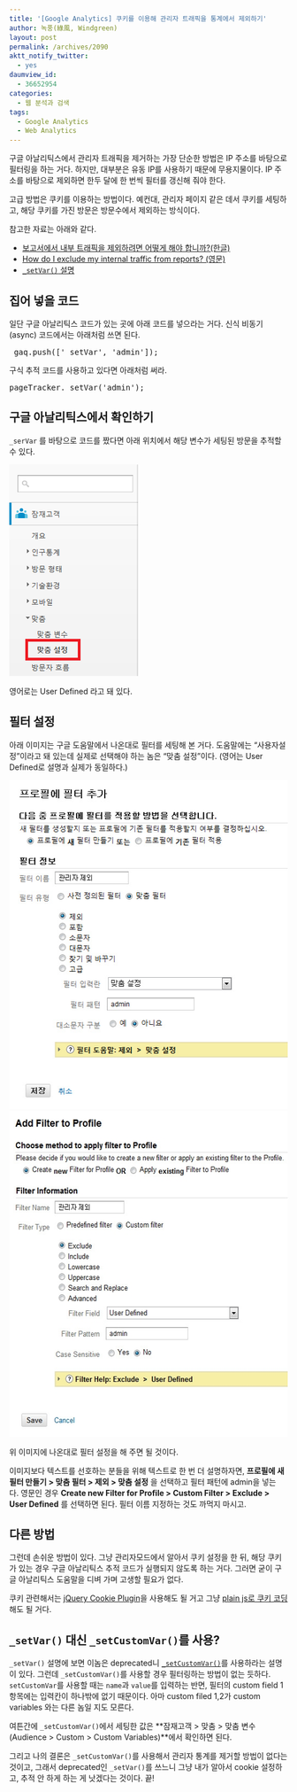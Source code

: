 ```yaml
---
title: '[Google Analytics] 쿠키를 이용해 관리자 트래픽을 통계에서 제외하기'
author: 녹풍(綠風, Windgreen)
layout: post
permalink: /archives/2090
aktt_notify_twitter:
  - yes
daumview_id:
  - 36652954
categories:
  - 웹 분석과 검색
tags:
  - Google Analytics
  - Web Analytics
---
```

구글 아날리틱스에서 관리자 트래픽을 제거하는 가장 단순한 방법은 IP 주소를 바탕으로 필터링을 하는 거다. 하지만, 대부분은 유동 IP를 사용하기 때문에 무용지물이다. IP 주소를 바탕으로 제외하면 한두 달에 한 번씩 필터를 갱신해 줘야 한다.

고급 방법은 쿠키를 이용하는 방법이다. 예컨대, 관리자 페이지 같은 데서 쿠키를 세팅하고, 해당 쿠키를 가진 방문은 방문수에서 제외하는 방식이다.

참고한 자료는 아래와 같다.

*   [보고서에서 내부 트래픽을 제외하려면 어떻게 해야 합니까?(한글)][1]
*   [How do I exclude my internal traffic from reports? (영문)][2]
*   [`_setVar()` 설명][3]

## 집어 넣을 코드

일단 구글 아날리틱스 코드가 있는 곳에 아래 코드를 넣으라는 거다. 신식 비동기(async) 코드에서는 아래처럼 쓰면 된다.

<pre>_gaq.push([&#039;_setVar&#039;, &#039;admin&#039;]);</pre>

구식 추적 코드를 사용하고 있다면 아래처럼 써라.

<pre>pageTracker._setVar(&#039;admin&#039;);</pre>

## 구글 아날리틱스에서 확인하기

`_serVar` 를 바탕으로 코드를 짰다면 아래 위치에서 해당 변수가 세팅된 방문을 추적할 수 있다.

<div style="width: 243px" class="wp-caption aligncenter">
  <img src="/uploads/legacy/google-analytics-set-var.png" alt="" width="233" height="382" /><p class="wp-caption-text">
    영어로는 User Defined 라고 돼 있다.
  </p>
</div>

## 필터 설정

아래 이미지는 구글 도움말에서 나온대로 필터를 세팅해 본 거다. 도움말에는 &#8220;사용자설정&#8221;이라고 돼 있는데 실제로 선택해야 하는 놈은 &#8220;맞춤 설정&#8221;이다. (영어는 User Defined로 설명과 실제가 동일하다.)

<img class="aligncenter" src="/uploads/legacy/exclude-admin-korean.jpg" alt="" width="513" height="594" />

<img class="aligncenter" src="/uploads/legacy/exclude-admin-english.jpg" alt="" width="545" height="589" />

위 이미지에 나온대로 필터 설정을 해 주면 될 것이다.

이미지보다 텍스트를 선호하는 분들을 위해 텍스트로 한 번 더 설명하자면, **프로필에 새 필터 만들기 > 맞춤 필터 > 제외 > 맞춤 설정** 을 선택하고 필터 패턴에 admin을 넣는다. 영문인 경우 **Create new Filter for Profile > Custom Filter > Exclude > User Defined** 를 선택하면 된다. 필터 이름 지정하는 것도 까먹지 마시고.

## 다른 방법

그런데 손쉬운 방법이 있다. 그냥 관리자모드에서 알아서 쿠키 설정을 한 뒤, 해당 쿠키가 있는 경우 구글 아날리틱스 추적 코드가 실행되지 않도록 하는 거다. 그러면 굳이 구글 아날리틱스 도움말을 디벼 가며 고생할 필요가 없다.

쿠키 관련해서는 [jQuery Cookie Plugin][4]을 사용해도 될 거고 그냥 [plain js로 쿠키 코딩][5]해도 될 거다.

## `_setVar()` 대신 `_setCustomVar()`를 사용?

`_setVar()` 설명에 보면 이놈은 deprecated니 [`_setCustomVar()`][6]를 사용하라는 설명이 있다. 그런데 `_setCustomVar()`를 사용할 경우 필터링하는 방법이 없는 듯하다. `setCustomVar`를 사용할 때는 `name`과 `value`를 입력하는 반면, 필터의 custom field 1 항목에는 입력칸이 하나밖에 없기 때문이다. 아마 custom filed 1,2가 custom variables 와는 다른 놈일 지도 모른다.

여튼간에 `_setCustomVar()`에서 세팅한 값은 **잠재고객 > 맞춤 > 맞춤 변수(Audience > Custom > Custom Variables)**에서 확인하면 된다.

그리고 나의 결론은 `_setCustomVar()`를 사용해서 관리자 통계를 제거할 방법이 없다는 것이고, 그래서 deprecated인 `_setVar()`를 쓰느니 그냥 내가 알아서 cookie 설정하고, 추적 안 하게 하는 게 낫겠다는 것이다. 끝!

 [1]: http://support.google.com/googleanalytics/bin/answer.py?hl=ko&answer=55481
 [2]: http://support.google.com/googleanalytics/bin/answer.py?hl=en&answer=55481
 [3]: https://developers.google.com/analytics/devguides/collection/gajs/methods/gaJSApiBasicConfiguration?hl=ko-KR#_gat.GA_Tracker_._setVar
 [4]: https://github.com/carhartl/jquery-cookie/blob/master/README.md
 [5]: http://www.w3schools.com/js/js_cookies.asp
 [6]: http://mytory.net/archives/2476 "[Google Analytics] _setCustomVar()"